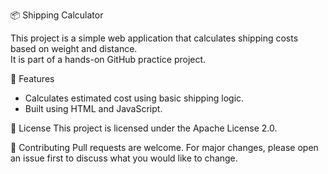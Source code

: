 
📦 Shipping Calculator

This project is a simple web application that calculates shipping costs based on weight and distance.  
It is part of a hands-on GitHub practice project.

🚀 Features
- Calculates estimated cost using basic shipping logic.
- Built using HTML and JavaScript.

📄 License
This project is licensed under the Apache License 2.0.

🤝 Contributing
Pull requests are welcome. For major changes, please open an issue first to discuss what you would like to change.
